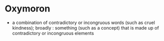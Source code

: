 # Oxymoron

- a combination of contradictory or incongruous words (such as cruel kindness); broadly : something (such as a concept) that is made up of contradictory or incongruous elements